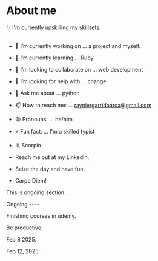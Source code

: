 # About me

:sparkles: I'm currently upskilling my skillsets. <br> <br>

- 🔭 I’m currently working on ... a project and myself.
- 🌱 I’m currently learning ... Ruby
- 👯 I’m looking to collaborate on ... web development
- 🤔 I’m looking for help with ... change
- 💬 Ask me about ... python
- 📫 How to reach me: ... rayniergarridoarca@gmail.com
- 😄 Pronouns: ... he/him
- ⚡ Fun fact: ... I'm a skilled typist
- ♏ Scorpio

- Reach me out at my LinkedIn.
- Seize the day and have fun.
- Carpe Diem!

This is ongoing section. . .

Ongoing ----

Finishing courses in udemy.

Be productive.

Feb 8 2025.

Feb 12, 2025..

<!-- Hey be consistent and be yourself.

Finish..
On time..
